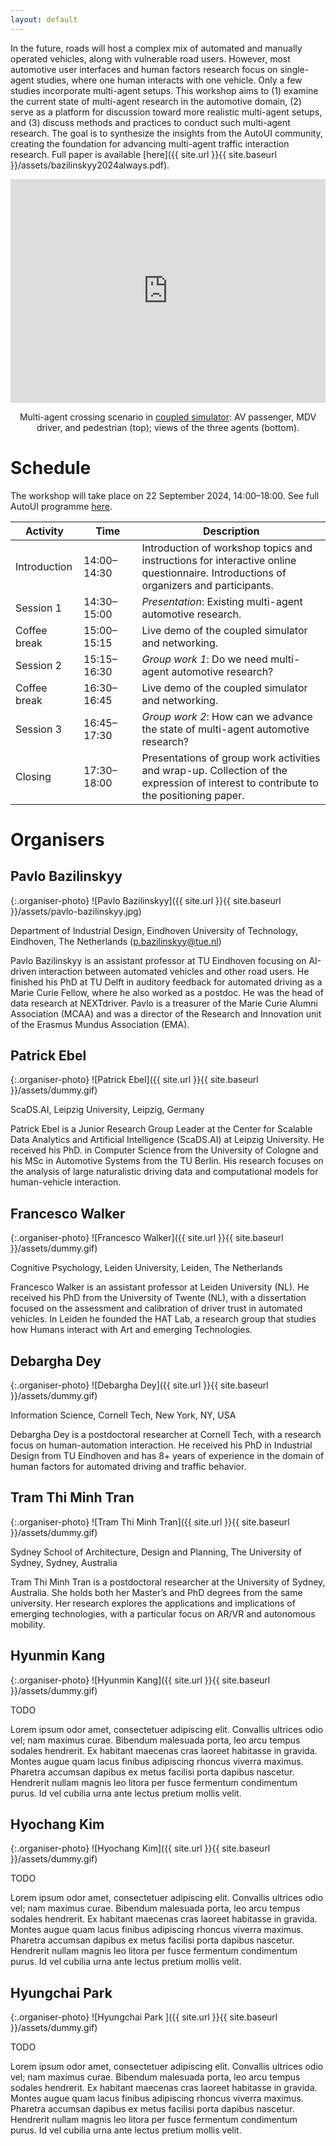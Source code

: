 ```yaml
---
layout: default
---
```


In the future, roads will host a complex mix of automated and manually operated vehicles, along with vulnerable road users. However, most automotive user interfaces and human factors research focus on single-agent studies, where one human interacts with one vehicle. Only a few studies incorporate multi-agent setups. This workshop aims to (1) examine the current state of multi-agent research in the automotive domain, (2) serve as a platform for discussion toward more realistic multi-agent setups, and (3) discuss methods and practices to conduct such multi-agent research. The goal is to synthesize the insights from the AutoUI community, creating the foundation for advancing multi-agent traffic interaction research. Full paper is available [here]({{ site.url }}{{ site.baseurl }}/assets/bazilinskyy2024always.pdf).

<div class="row" style="text-align:center; margin-bottom: 0px;">
  <iframe style="display:inline-block; width: 100%; height: 358px" src="https://www.youtube.com/embed/W2VWLYnTYrM?playlist=W2VWLYnTYrM&loop=1&autoplay=1&mute=1" frameborder="0" allowfullscreen></iframe>

Multi-agent crossing scenario in <a href="https://github.com/bazilinskyy/coupled-sim" target="_blank">coupled simulator</a>: AV passenger, MDV driver, and pedestrian (top); views of the three agents (bottom).
  </div>

# Schedule
The workshop will take place on 22 September 2024, 14:00–18:00. See full AutoUI programme [here](https://www.auto-ui.org/24/program).

 Activity | Time | Description                                                                                                                 
-------------------|--------------------|--------------------------------------------------------------------------------------------------------------------------------------
 Introduction<img width=10/>      | 14:00–14:30<img width=70/>        | Introduction of workshop topics and instructions for interactive online questionnaire. Introductions of organizers and participants. 
 Session 1         | 14:30–15:00        | *Presentation*: Existing multi-agent automotive research.                                                                     
 Coffee break      | 15:00–15:15        | Live demo of the coupled simulator and networking.                                                   
 Session 2         | 15:15–16:30        | *Group work 1*: Do we need multi-agent automotive research?                                                                   
 Coffee break      | 16:30–16:45        | Live demo of the coupled simulator and networking.                                                   
 Session 3         | 16:45–17:30        | *Group work 2*: How can we advance the state of multi-agent automotive research?                                              
 Closing           | 17:30–18:00        | Presentations of group work activities and wrap-up. Collection of the expression of interest to contribute to the positioning paper. 

# Organisers
## Pavlo Bazilinskyy

{:.organiser-photo}
![Pavlo Bazilinskyy]({{ site.url }}{{ site.baseurl }}/assets/pavlo-bazilinskyy.jpg)

Department of Industrial Design, Eindhoven University of Technology, Eindhoven, The Netherlands ([p.bazilinskyy@tue.nl](mailto:p.bazilinskyy@tue.nl))

Pavlo Bazilinskyy is an assistant professor at TU Eindhoven focusing on AI-driven interaction between automated vehicles and other road users. He finished his PhD at TU Delft in auditory feedback for automated driving as a Marie Curie Fellow, where he also worked as a postdoc. He was the head of data research at NEXTdriver. Pavlo is a treasurer of the Marie Curie Alumni Association (MCAA) and was a director of the Research and Innovation unit of the Erasmus Mundus Association (EMA).

## Patrick Ebel

{:.organiser-photo}
![Patrick Ebel]({{ site.url }}{{ site.baseurl }}/assets/dummy.gif)

ScaDS.AI, Leipzig University, Leipzig, Germany

Patrick Ebel is a Junior Research Group Leader at the Center for Scalable Data Analytics and Artificial Intelligence (ScaDS.AI) at Leipzig University. He received his PhD. in Computer Science from the University of Cologne and his MSc in Automotive Systems from the TU Berlin. His research focuses on the analysis of large naturalistic driving data and computational models for human-vehicle interaction.

## Francesco Walker

{:.organiser-photo}
![Francesco Walker]({{ site.url }}{{ site.baseurl }}/assets/dummy.gif)

Cognitive Psychology, Leiden University, Leiden, The Netherlands

Francesco Walker is an assistant professor at Leiden University (NL). He received his PhD from the University of Twente (NL), with a dissertation focused on the assessment and calibration of driver trust in automated vehicles. In Leiden he founded the HAT Lab, a research group that studies how Humans interact with Art and emerging Technologies.

## Debargha Dey

{:.organiser-photo}
![Debargha Dey]({{ site.url }}{{ site.baseurl }}/assets/dummy.gif)

Information Science, Cornell Tech, New York, NY, USA

Debargha Dey is a postdoctoral researcher at Cornell Tech, with a research focus on human-automation interaction. He received his PhD in Industrial Design from TU Eindhoven and has 8+ years of experience in the domain of human factors for automated driving and traffic behavior.

## Tram Thi Minh Tran

{:.organiser-photo}
![Tram Thi Minh Tran]({{ site.url }}{{ site.baseurl }}/assets/dummy.gif)

Sydney School of Architecture, Design and Planning, The University of Sydney, Sydney, Australia

Tram Thi Minh Tran is a postdoctoral researcher at the University of Sydney, Australia. She holds both her Master’s and PhD degrees from the same university. Her research explores the applications and implications of emerging technologies, with a particular focus on AR/VR and autonomous mobility.

## Hyunmin Kang

{:.organiser-photo}
![Hyunmin Kang]({{ site.url }}{{ site.baseurl }}/assets/dummy.gif)

TODO

Lorem ipsum odor amet, consectetuer adipiscing elit. Convallis ultrices odio vel; nam maximus curae. Bibendum malesuada porta, leo arcu tempus sodales hendrerit. Ex habitant maecenas cras laoreet habitasse in gravida. Montes augue quam lacus finibus adipiscing rhoncus viverra maximus. Pharetra accumsan dapibus ex metus facilisi porta dapibus nascetur. Hendrerit nullam magnis leo litora per fusce fermentum condimentum purus. Id vel cubilia urna ante lectus pretium mollis velit.

## Hyochang Kim

{:.organiser-photo}
![Hyochang Kim]({{ site.url }}{{ site.baseurl }}/assets/dummy.gif)

TODO

Lorem ipsum odor amet, consectetuer adipiscing elit. Convallis ultrices odio vel; nam maximus curae. Bibendum malesuada porta, leo arcu tempus sodales hendrerit. Ex habitant maecenas cras laoreet habitasse in gravida. Montes augue quam lacus finibus adipiscing rhoncus viverra maximus. Pharetra accumsan dapibus ex metus facilisi porta dapibus nascetur. Hendrerit nullam magnis leo litora per fusce fermentum condimentum purus. Id vel cubilia urna ante lectus pretium mollis velit.

## Hyungchai Park 

{:.organiser-photo}
![Hyungchai Park ]({{ site.url }}{{ site.baseurl }}/assets/dummy.gif)

TODO

Lorem ipsum odor amet, consectetuer adipiscing elit. Convallis ultrices odio vel; nam maximus curae. Bibendum malesuada porta, leo arcu tempus sodales hendrerit. Ex habitant maecenas cras laoreet habitasse in gravida. Montes augue quam lacus finibus adipiscing rhoncus viverra maximus. Pharetra accumsan dapibus ex metus facilisi porta dapibus nascetur. Hendrerit nullam magnis leo litora per fusce fermentum condimentum purus. Id vel cubilia urna ante lectus pretium mollis velit.
